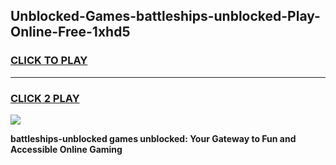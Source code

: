 
## Unblocked-Games-battleships-unblocked-Play-Online-Free-1xhd5
<h3>
<a href="https://premium76.site?title=battleships-unblocked&ref=26A">CLICK TO PLAY</a></h3>
<hr>

<h3>
<a href="https://premium76.site?title=battleships-unblocked&ref=26A">CLICK 2 PLAY</a>
  
</h3>

<a href="https://premium76.site?title=battleships-unblocked&ref=26A"><img src="https://clearcache.store/games.png"></a>


**battleships-unblocked games unblocked: Your Gateway to Fun and Accessible Online Gaming**
